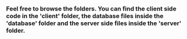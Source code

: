 ### Feel free to browse the folders. You can find the client side code in the 'client' folder, the database files inside the 'database' folder and the server side files inside the 'server' folder.
